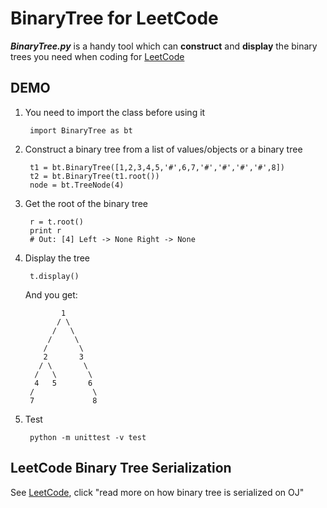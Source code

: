 BinaryTree for LeetCode
==============
***BinaryTree.py*** is a handy tool which can **construct** and **display** the binary trees you need when coding for [LeetCode](https://oj.leetcode.com/)

DEMO
------------
1. You need to import the class before using it
	
		import BinaryTree as bt
	
1. Construct a binary tree from a list of values/objects or a binary tree

		t1 = bt.BinaryTree([1,2,3,4,5,'#',6,7,'#','#','#','#',8])
		t2 = bt.BinaryTree(t1.root())
        node = bt.TreeNode(4)

1. Get the root of the binary tree

		r = t.root()
		print r 
		# Out: [4] Left -> None Right -> None

1. Display the tree

		t.display()

	And you get:
		

		       1               
		      / \          
		     /   \         
		    /     \        
		   /       \       
		   2       3       
		  / \       \    
		 /   \       \   
		 4   5       6   
		/             \ 
		7             8 

		
1. Test
	
	    python -m unittest -v test


LeetCode Binary Tree Serialization
-----------------
See [LeetCode](https://oj.leetcode.com/problems/binary-tree-level-order-traversal/), click "read more on how binary tree is serialized on OJ"
